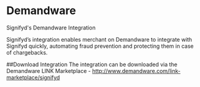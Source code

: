 # Demandware

Signifyd's Demandware Integration

Signifyd’s integration enables merchant on Demandware to integrate with Signifyd quickly, automating fraud prevention and protecting them in case of chargebacks.

##Download Integration
The integration can be downloaded via the Demandware LINK Marketplace - http://www.demandware.com/link-marketplace/signifyd
